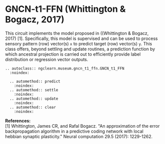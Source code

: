 # GNCN-t1-FFN (Whittington &amp; Bogacz, 2017)

This circuit implements the model proposed in ((Whittington &amp; Bogacz, 2017) [1].
Specifically, this model is supervised and can be used to process sensory
pattern (row) vector(s) `x` to predict target (row) vector(s) `y`. This class offers,
beyond settling and update routines, a prediction function by which ancestral
projection is carried out to efficiently provide label distribution or regression
vector outputs.

```{eval-rst}
.. autoclass:: ngclearn.museum.gncn_t1_ffn.GNCN_t1_FFN
  :noindex:

  .. automethod:: predict
    :noindex:
  .. automethod:: settle
    :noindex:
  .. automethod:: update
    :noindex:
  .. automethod:: clear
    :noindex:
```

**References:** <br>
[1] Whittington, James CR, and Rafal Bogacz. "An approximation of the error
backpropagation algorithm in a predictive coding network with local hebbian
synaptic plasticity." Neural computation 29.5 (2017): 1229-1262.
